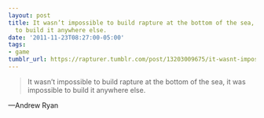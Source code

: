 ```yaml
---
layout: post
title: It wasn’t impossible to build rapture at the bottom of the sea, it was impossible
  to build it anywhere else.
date: '2011-11-23T08:27:00-05:00'
tags:
- game
tumblr_url: https://rapturer.tumblr.com/post/13203009675/it-wasnt-impossible-to-build-rapture-at-the
---
```

> It wasn’t impossible to build rapture at the bottom of the sea, it was impossible to build it anywhere else.

—Andrew Ryan
